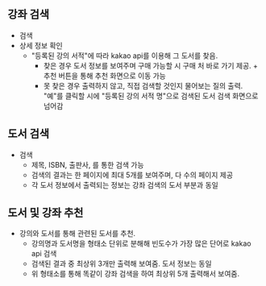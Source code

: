 ## 강좌 검색
+ 검색
+ 상세 정보 확인
	+ "등록된 강의 서적"에 따라 kakao api를 이용해 그 도서를 찾음. 
		+ 찾은 경우 도서 정보를 보여주며 구매 가능할 시 구매 처 바로 가기 제공. + 추천 버튼을 통해 추천 화면으로 이동 가능
		+ 못 찾은 경우 출력하지 않고, 직접 검색할 것인지 물어보는 질의 출력. "예"를 클릭할 시에 "등록된 강의 서적 명"으로 검색된 도서 검색 화면으로 넘어감
## 도서 검색
+ 검색
	+ 제목, ISBN, 출판사, 를 통한 검색 가능
	+ 검색의 결과는 한 페이지에 최대 5개를 보여주며, 다 수의 페이지 제공
	+ 각 도서 정보에서 출력되는 정보는 강좌 검색의 도서 부분과 동일
## 도서 및 강좌 추천
+ 강의와 도서를 통해 관련된 도서를 추천.
	+ 강의명과 도서명을 형태소 단위로 분해해 빈도수가 가장 많은 단어로 kakao api 검색
	+ 검색된 결과 중 최상위 3개만 출력해 보여줌. 도서 정보는 동일
	+ 위 형태소를 통해 똑같이 강좌 검색을 하여 최상위 5개 출력해서 보여줌.